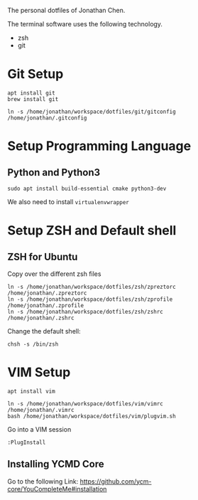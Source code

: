 The personal dotfiles of Jonathan Chen.

The terminal software uses the following technology.

* zsh
* git

# Git Setup
```console
apt install git
brew install git
```

```console
ln -s /home/jonathan/workspace/dotfiles/git/gitconfig /home/jonathan/.gitconfig
```

# Setup Programming Language

## Python and Python3

```console
sudo apt install build-essential cmake python3-dev
```

We also need to install `virtualenvwrapper`



# Setup ZSH and Default shell

## ZSH for Ubuntu

Copy over the different zsh files

```console
ln -s /home/jonathan/workspace/dotfiles/zsh/zpreztorc /home/jonathan/.zpreztorc
ln -s /home/jonathan/workspace/dotfiles/zsh/zprofile /home/jonathan/.zprofile
ln -s /home/jonathan/workspace/dotfiles/zsh/zshrc /home/jonathan/.zshrc
```

Change the default shell:

```console
chsh -s /bin/zsh
```

# VIM Setup

```console
apt install vim
```

```console
ln -s /home/jonathan/workspace/dotfiles/vim/vimrc /home/jonathan/.vimrc
bash /home/jonathan/workspace/dotfiles/vim/plugvim.sh
```

Go into a VIM session
```
:PlugInstall

```

## Installing YCMD Core

Go to the following Link: https://github.com/ycm-core/YouCompleteMe#installation





